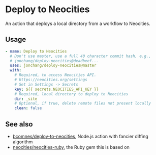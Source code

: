 # Deploy to Neocities

An action that deploys a local directory from a workflow to Neocities.

## Usage

```yaml
- name: Deploy to Neocities
  # Don't use master, use a full 40 character commit hash, e.g.,
  # jonchang/deploy-neocities@deadbeef...
  uses: jonchang/deploy-neocities@master
  with:
    # Required, to access Neocities API.
    # https://neocities.org/settings
    # Set in Settings -> Secrets
    key: ${{ secrets.NEOCITIES_API_KEY }}
    # Required, local directory to deploy to Neocities
    dir: _site
    # Optional, if true, delete remote files not present locally
    clean: false
```

## See also

* [bcomnes/deploy-to-neocities](https://github.com/bcomnes/deploy-to-neocities), Node.js action with fancier diffing algorithm
* [neocities/neocities-ruby](https://github.com/neocities/neocities-ruby), the Ruby gem this is based on
